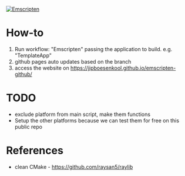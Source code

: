 [![Emscripten](https://github.com/zcattacz/emscripten-github/actions/workflows/Emscripten.yml/badge.svg)](https://github.com/zcattacz/emscripten-github/actions/workflows/Emscripten.yml)


# How-to
1. Run workflow: "Emscripten" passing the application to build. e.g. "TemplateApp"
2. github pages auto updates based on the branch
3. access the website on https://jipboesenkool.github.io/emscripten-github/

# TODO
- exclude platform from main script, make them functions
- Setup the other platforms because we can test them for free on this public repo

# References
- clean CMake - https://github.com/raysan5/raylib
